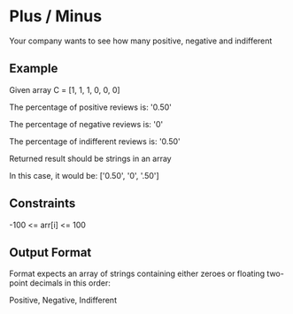 # Plus / Minus

Your company wants to see how many positive, negative and indifferent 

## Example
Given array C = [1, 1, 1, 0, 0, 0]

The percentage of positive reviews is: '0.50'

The percentage of negative reviews is: '0'

The percentage of indifferent reviews is: '0.50'

Returned result should be strings in an array

In this case, it would be: ['0.50', '0', '.50']

## Constraints
-100 <= arr[i] <= 100

## Output Format
Format expects an array of strings containing either zeroes or floating two-point decimals in this order:

Positive, Negative, Indifferent